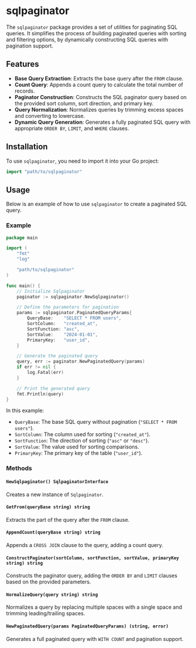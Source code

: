 # sqlpaginator

The `sqlpaginator` package provides a set of utilities for paginating SQL queries. It simplifies the process of building paginated queries with sorting and filtering options, by dynamically constructing SQL queries with pagination support.

## Features

- **Base Query Extraction**: Extracts the base query after the `FROM` clause.
- **Count Query**: Appends a count query to calculate the total number of records.
- **Paginator Construction**: Constructs the SQL paginator query based on the provided sort column, sort direction, and primary key.
- **Query Normalization**: Normalizes queries by trimming excess spaces and converting to lowercase.
- **Dynamic Query Generation**: Generates a fully paginated SQL query with appropriate `ORDER BY`, `LIMIT`, and `WHERE` clauses.
  
## Installation

To use `sqlpaginator`, you need to import it into your Go project:

```go
import "path/to/sqlpaginator"
```

## Usage

Below is an example of how to use `sqlpaginator` to create a paginated SQL query.

### Example

```go
package main

import (
	"fmt"
	"log"

	"path/to/sqlpaginator"
)

func main() {
	// Initialize Sqlpaginator
	paginator := sqlpaginator.NewSqlpaginator()

	// Define the parameters for pagination
	params := sqlpaginator.PaginatedQueryParams{
		QueryBase:    "SELECT * FROM users",
		SortColumn:   "created_at",
		SortFunction: "asc",
		SortValue:    "2024-01-01",
		PrimaryKey:   "user_id",
	}

	// Generate the paginated query
	query, err := paginator.NewPaginatedQuery(params)
	if err != nil {
		log.Fatal(err)
	}

	// Print the generated query
	fmt.Println(query)
}
```

In this example:
- `QueryBase`: The base SQL query without pagination (`"SELECT * FROM users"`).
- `SortColumn`: The column used for sorting (`"created_at"`).
- `SortFunction`: The direction of sorting (`"asc"` or `"desc"`).
- `SortValue`: The value used for sorting comparisons.
- `PrimaryKey`: The primary key of the table (`"user_id"`).

### Methods

#### `NewSqlpaginator() SqlpaginatorInterface`

Creates a new instance of `Sqlpaginator`.

#### `GetFrom(queryBase string) string`

Extracts the part of the query after the `FROM` clause.

#### `AppendCount(queryBase string) string`

Appends a `CROSS JOIN` clause to the query, adding a count query.

#### `ConstructPaginator(sortColumn, sortFunction, sortValue, primaryKey string) string`

Constructs the paginator query, adding the `ORDER BY` and `LIMIT` clauses based on the provided parameters.

#### `NormalizeQuery(query string) string`

Normalizes a query by replacing multiple spaces with a single space and trimming leading/trailing spaces.

#### `NewPaginatedQuery(params PaginatedQueryParams) (string, error)`

Generates a full paginated query with `WITH COUNT` and pagination support.

